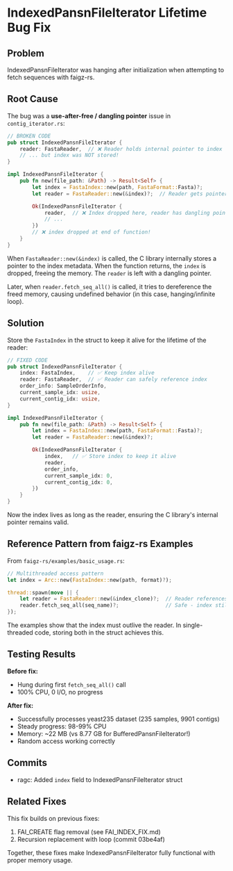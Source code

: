 # IndexedPansnFileIterator Lifetime Bug Fix

## Problem

IndexedPansnFileIterator was hanging after initialization when attempting to fetch sequences with faigz-rs.

## Root Cause

The bug was a **use-after-free / dangling pointer** issue in `contig_iterator.rs`:

```rust
// BROKEN CODE
pub struct IndexedPansnFileIterator {
    reader: FastaReader,  // ❌ Reader holds internal pointer to index
    // ... but index was NOT stored!
}

impl IndexedPansnFileIterator {
    pub fn new(file_path: &Path) -> Result<Self> {
        let index = FastaIndex::new(path, FastaFormat::Fasta)?;
        let reader = FastaReader::new(&index)?;  // Reader gets pointer to index

        Ok(IndexedPansnFileIterator {
            reader,  // ❌ Index dropped here, reader has dangling pointer!
            // ...
        })
        // ❌ index dropped at end of function!
    }
}
```

When `FastaReader::new(&index)` is called, the C library internally stores a pointer to the index metadata. When the function returns, the `index` is dropped, freeing the memory. The `reader` is left with a dangling pointer.

Later, when `reader.fetch_seq_all()` is called, it tries to dereference the freed memory, causing undefined behavior (in this case, hanging/infinite loop).

## Solution

Store the `FastaIndex` in the struct to keep it alive for the lifetime of the reader:

```rust
// FIXED CODE
pub struct IndexedPansnFileIterator {
    index: FastaIndex,    // ✅ Keep index alive
    reader: FastaReader,  // ✅ Reader can safely reference index
    order_info: SampleOrderInfo,
    current_sample_idx: usize,
    current_contig_idx: usize,
}

impl IndexedPansnFileIterator {
    pub fn new(file_path: &Path) -> Result<Self> {
        let index = FastaIndex::new(path, FastaFormat::Fasta)?;
        let reader = FastaReader::new(&index)?;

        Ok(IndexedPansnFileIterator {
            index,   // ✅ Store index to keep it alive
            reader,
            order_info,
            current_sample_idx: 0,
            current_contig_idx: 0,
        })
    }
}
```

Now the index lives as long as the reader, ensuring the C library's internal pointer remains valid.

## Reference Pattern from faigz-rs Examples

From `faigz-rs/examples/basic_usage.rs`:

```rust
// Multithreaded access pattern
let index = Arc::new(FastaIndex::new(path, format)?);

thread::spawn(move || {
    let reader = FastaReader::new(&index_clone)?;  // Reader references index
    reader.fetch_seq_all(seq_name)?;               // Safe - index still alive
});
```

The examples show that the index must outlive the reader. In single-threaded code, storing both in the struct achieves this.

## Testing Results

**Before fix:**
- Hung during first `fetch_seq_all()` call
- 100% CPU, 0 I/O, no progress

**After fix:**
- Successfully processes yeast235 dataset (235 samples, 9901 contigs)
- Steady progress: 98-99% CPU
- Memory: ~22 MB (vs 8.77 GB for BufferedPansnFileIterator!)
- Random access working correctly

## Commits

- ragc: Added `index` field to IndexedPansnFileIterator struct

## Related Fixes

This fix builds on previous fixes:
1. FAI_CREATE flag removal (see FAI_INDEX_FIX.md)
2. Recursion replacement with loop (commit 03be4af)

Together, these fixes make IndexedPansnFileIterator fully functional with proper memory usage.
